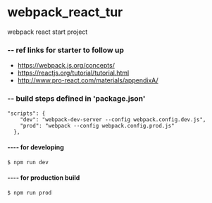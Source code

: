 # webpack_react_tur
webpack react start project

### -- ref links for starter to follow up
- https://webpack.js.org/concepts/
- https://reactjs.org/tutorial/tutorial.html
- http://www.pro-react.com/materials/appendixA/

### -- build steps defined in 'package.json'
``` 
"scripts": {
    "dev": "webpack-dev-server --config webpack.config.dev.js",
    "prod": "webpack --config webpack.config.prod.js"
  },
```

#### ---- for developing
```
$ npm run dev
```

#### ---- for production build
```
$ npm run prod
```
